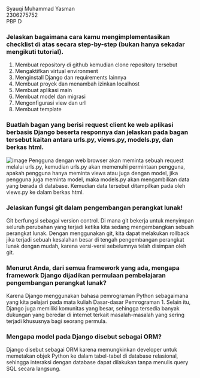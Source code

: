Syauqi Muhammad Yasman\
2306275752\
PBP D

### Jelaskan bagaimana cara kamu mengimplementasikan checklist di atas secara step-by-step (bukan hanya sekadar mengikuti tutorial).
1. Membuat repository di github kemudian clone repository tersebut
2. Mengaktifkan virtual environment
3. Menginstall Django dan requirements lainnya
4. Membuat proyek dan menambah izinkan localhost
5. Membuat aplikasi main
6. Membuat model dan migrasi
7. Mengonfigurasi view dan url
8. Membuat template
### Buatlah bagan yang berisi request client ke web aplikasi berbasis Django beserta responnya dan jelaskan pada bagan tersebut kaitan antara urls.py, views.py, models.py, dan berkas html.
![image](https://github.com/user-attachments/assets/8a0853b0-0018-4088-be57-54d16b5a9a10)
Pengguna dengan web browser akan meminta sebuah request melalui urls.py, kemudian urls.py akan memenuhi permintaan pengguna, apakah pengguna hanya meminta views atau juga dengan model, jika pengguna juga meminta model, maka models.py akan mengambilkan data yang berada di database. Kemudian data tersebut ditampilkan pada oleh views.py ke dalam berkas html.

### Jelaskan fungsi git dalam pengembangan perangkat lunak!
Git berfungsi sebagai version control. Di mana git bekerja untuk menyimpan seluruh perubahan yang terjadi ketika kita sedang mengembangkan sebuah perangkat lunak. Dengan menggunakan git, kita dapat melakukan rollback jika terjadi sebuah kesalahan besar di tengah pengembangan perangkat lunak dengan mudah, karena versi-versi sebelumnya telah disimpan oleh git.

### Menurut Anda, dari semua framework yang ada, mengapa framework Django dijadikan permulaan pembelajaran pengembangan perangkat lunak?
Karena Django menggunakan bahasa pemrograman Python sebagaimana yang kita pelajari pada mata kuliah Dasar-dasar Pemrograman 1. Selain itu, Django juga memiliki komunitas yang besar, sehingga tersedia banyak dukungan yang beredar di internet terkait masalah-masalah yang sering terjadi khususnya bagi seorang permula.

### Mengapa model pada Django disebut sebagai ORM?
Django disebut sebagai ORM karena memungkinkan developer untuk memetakan objek Python ke dalam tabel-tabel di database relasional, sehingga interaksi dengan database dapat dilakukan tanpa menulis query SQL secara langsung.
